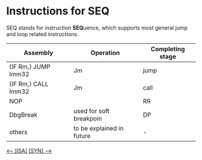 
# Instructions for SEQ
SEQ stands for instruction **SEQ**uence, which supports most general jump and loop related instructions.


| Assembly                      | Operation                     |  Completing stage |
| ------------------------------| ----------------              | ---------------   |
| {IF Rm,} JUMP Imm32|Jm        | jump                          |   RR              | 
| {IF Rm,} CALL Imm32|Jm        | call                          |   EX1             | 
| NOP                           |                               |   RR              | 
| DbgBreak                      | used for soft breakpoin       |   DP              |
| others                        | to be explained in future     |   -               |

[\<-- \[ISA\]](ISA)  [\[SYN\] -->](SYN)
